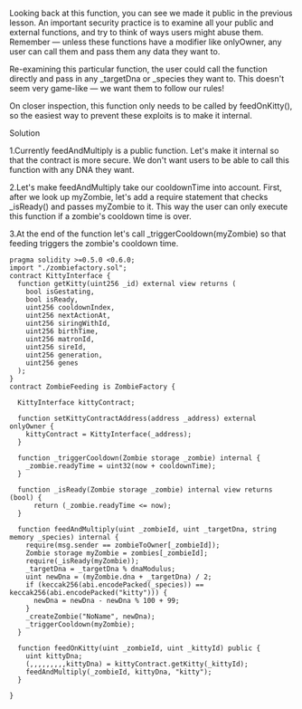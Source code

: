 Looking back at this function, you can see we made it public in the previous lesson. An important security practice is to examine all your public and external functions, and try to think of ways users might abuse them. Remember — unless these functions have a modifier like onlyOwner, any user can call them and pass them any data they want to.

Re-examining this particular function, the user could call the function directly and pass in any _targetDna or _species they want to. This doesn't seem very game-like — we want them to follow our rules!

On closer inspection, this function only needs to be called by feedOnKitty(), so the easiest way to prevent these exploits is to make it internal.

Solution 

1.Currently feedAndMultiply is a public function. Let's make it internal so that the contract is more secure. We don't want users to be able to call this function with any DNA they want.

2.Let's make feedAndMultiply take our cooldownTime into account. First, after we look up myZombie, let's add a require statement that checks _isReady() and passes myZombie to it. This way the user can only execute this function if a zombie's cooldown time is over.

3.At the end of the function let's call _triggerCooldown(myZombie) so that feeding triggers the zombie's cooldown time.

```
pragma solidity >=0.5.0 <0.6.0;
import "./zombiefactory.sol";
contract KittyInterface {
  function getKitty(uint256 _id) external view returns (
    bool isGestating,
    bool isReady,
    uint256 cooldownIndex,
    uint256 nextActionAt,
    uint256 siringWithId,
    uint256 birthTime,
    uint256 matronId,
    uint256 sireId,
    uint256 generation,
    uint256 genes
  );
}
contract ZombieFeeding is ZombieFactory {

  KittyInterface kittyContract;

  function setKittyContractAddress(address _address) external onlyOwner {
    kittyContract = KittyInterface(_address);
  }

  function _triggerCooldown(Zombie storage _zombie) internal {
    _zombie.readyTime = uint32(now + cooldownTime);
  }

  function _isReady(Zombie storage _zombie) internal view returns (bool) {
      return (_zombie.readyTime <= now);
  }

  function feedAndMultiply(uint _zombieId, uint _targetDna, string memory _species) internal {
    require(msg.sender == zombieToOwner[_zombieId]);
    Zombie storage myZombie = zombies[_zombieId];
    require(_isReady(myZombie));
    _targetDna = _targetDna % dnaModulus;
    uint newDna = (myZombie.dna + _targetDna) / 2;
    if (keccak256(abi.encodePacked(_species)) == keccak256(abi.encodePacked("kitty"))) {
      newDna = newDna - newDna % 100 + 99;
    }
    _createZombie("NoName", newDna);
    _triggerCooldown(myZombie);
  }

  function feedOnKitty(uint _zombieId, uint _kittyId) public {
    uint kittyDna;
    (,,,,,,,,,kittyDna) = kittyContract.getKitty(_kittyId);
    feedAndMultiply(_zombieId, kittyDna, "kitty");
  }

}
```
